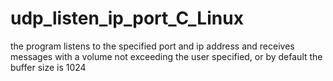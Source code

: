 # udp_listen_ip_port_C_Linux
the program listens to the specified port and ip address and receives messages with a volume not exceeding the user specified, or by default the buffer size is 1024
